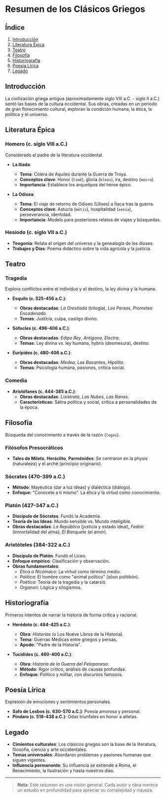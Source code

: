 # Resumen de los Clásicos Griegos

## Índice
1. [Introducción](#introducción)
2. [Literatura Épica](#literatura-épica)
3. [Teatro](#teatro)
4. [Filosofía](#filosofía)
5. [Historiografía](#historiografía)
6. [Poesía Lírica](#poesía-lírica)
7. [Legado](#legado)

## Introducción
La civilización griega antigua (aproximadamente siglo VIII a.C. - siglo II a.C.) sentó las bases de la cultura occidental. Sus obras, creadas en un periodo de gran florecimiento cultural, exploran la condición humana, la ética, la política y el universo.

## Literatura Épica

### Homero (c. siglo VIII a.C.)
Considerado el padre de la literatura occidental.

*   **La Ilíada**:
    *   **Tema**: Cólera de Aquiles durante la Guerra de Troya.
    *   **Conceptos clave**: Honor (`timē`), gloria (`kleos`), ira, destino (`moira`).
    *   **Importancia**: Establece los arquetipos del héroe épico.

*   **La Odisea**:
    *   **Tema**: El viaje de retorno de Odiseo (Ulises) a Ítaca tras la guerra.
    *   **Conceptos clave**: Astucia (`mētis`), hospitalidad (`xenia`), perseverancia, identidad.
    *   **Importancia**: Modelo para posteriores relatos de viajes y búsquedas.

### Hesíodo (c. siglo VII a.C.)
*   **Teogonía**: Relata el origen del universo y la genealogía de los dioses.
*   **Trabajos y Días**: Poema didáctico sobre la vida agrícola y la justicia.

## Teatro

### Tragedia
Explora conflictos entre el individuo y el destino, la ley divina y la humana.

*   **Esquilo (c. 525-456 a.C.)**:
    *   **Obras destacadas**: *La Orestíada* (trilogía), *Los Persas*, *Prometeo Encadenado*.
    *   **Temas**: Justicia, culpa, castigo divino.

*   **Sófocles (c. 496-406 a.C.)**:
    *   **Obras destacadas**: *Edipo Rey*, *Antígona*, *Electra*.
    *   **Temas**: Ley divina vs. ley humana, hybris (desmesura), destino.

*   **Eurípides (c. 480-406 a.C.)**:
    *   **Obras destacadas**: *Medea*, *Las Bacantes*, *Hipólito*.
    *   **Temas**: Psicología humana, pasiones, crítica social.

### Comedia
*   **Aristófanes (c. 444-385 a.C.)**:
    *   **Obras destacadas**: *Lisístrata*, *Las Nubes*, *Las Ranas*.
    *   **Características**: Sátira política y social, crítica a personalidades de la época.

## Filosofía
Búsqueda del conocimiento a través de la razón (`logos`).

### Filósofos Presocráticos
*   **Tales de Mileto**, **Heráclito**, **Parménides**: Se centraron en la physis (naturaleza) y el arché (principio originario).

### Sócrates (470-399 a.C.)
*   **Método**: Mayéutica (dar a luz ideas) y dialéctica (diálogo).
*   **Enfoque**: "Conócete a ti mismo". La ética y la virtud como conocimiento.

### Platón (427-347 a.C.)
*   **Discípulo de Sócrates**. Fundó la Academia.
*   **Teoría de las Ideas**: Mundo sensible vs. Mundo inteligible.
*   **Obras destacadas**: *La República* (justicia y estado ideal), *Fedón* (inmortalidad del alma), *El Banquete* (el amor).

### Aristóteles (384-322 a.C.)
*   **Discípulo de Platón**. Fundó el Liceo.
*   **Enfoque empírico**: Clasificación y observación.
*   **Obras fundamentales**:
    *   *Ética a Nicómaco*: La virtud como término medio.
    *   *Política*: El hombre como "animal político" (zōon politikón).
    *   *Poética*: Teoría de la tragedia y la catarsis.
    *   *Organon*: Lógica y silogismos.

## Historiografía
Primeros intentos de narrar la historia de forma crítica y racional.

*   **Heródoto (c. 484-425 a.C.)**:
    *   **Obra**: *Historias* (o Los Nueve Libros de la Historia).
    *   **Tema**: Guerras Médicas entre griegos y persas.
    *   **Apodo**: "Padre de la Historia".

*   **Tucídides (c. 460-400 a.C.)**:
    *   **Obra**: *Historia de la Guerra del Peloponeso*.
    *   **Método**: Rigor crítico, análisis de causas profundas.
    *   **Enfoque**: Político y militar, con discursos famosos.

## Poesía Lírica
Expresión de emociones y sentimientos personales.

*   **Safo de Lesbos (c. 630-570 a.C.)**: Poesía amorosa y personal.
*   **Píndaro (c. 518-438 a.C.)**: Odas triunfales en honor a atletas.

## Legado
*   **Cimientos culturales**: Los clásicos griegos son la base de la literatura, filosofía, ciencia y arte occidentales.
*   **Temas universales**: Abordaron problemas y pasiones humanas que siguen vigentes.
*   **Influencia permanente**: Su influencia se extiende a Roma, el Renacimiento, la Ilustración y hasta nuestros días.

---
> **Nota**: Este resumen es una visión general. Cada autor y obra merece un estudio en profundidad para apreciar su complejidad y riqueza.
